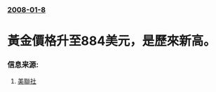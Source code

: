 ### [2008-01-8](/news/2008/01/8/index.md)

##### 
# 黃金價格升至884美元，是歷來新高。




### 信息来源:

1. [美聯社](https://web.archive.org/web/20080112211525/http://ap.google.com/article/ALeqM5jND4r3B-VBZu2Ogg2_yzjYnPIP8gD8U1V27O0)
